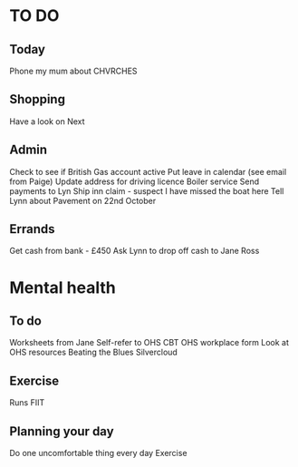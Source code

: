 # TO DO

## Today
Phone my mum about CHVRCHES

## Shopping
Have a look on Next

## Admin
Check to see if British Gas account active
Put leave in calendar (see email from Paige)
Update address for driving licence
Boiler service
Send payments to Lyn
Ship inn claim - suspect I have missed the boat here
Tell Lynn about Pavement on 22nd October

## Errands
Get cash from bank - £450
Ask Lynn to drop off cash to Jane Ross

# Mental health
## To do
Worksheets from Jane
Self-refer to OHS CBT
OHS workplace form
Look at OHS resources
Beating the Blues
Silvercloud

## Exercise
Runs
FIIT

## Planning your day
Do one uncomfortable thing every day
Exercise
